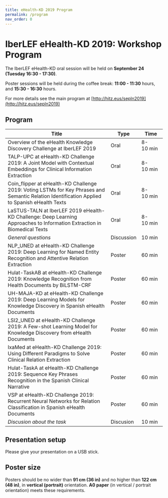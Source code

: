 ```yaml
---
title: eHealth-KD 2019 Program
permalink: /program
nav_order: 0
---
```


# IberLEF eHealth-KD 2019: Workshop Program

The IberLEF eHealth-KD oral session will be held on **September 24 (Tuesday 16:30 - 17:30)**.

Poster sessions will be held during the coffee break: **11:00 - 11:30** hours, and **15:30 - 16:30** hours.

For more details see the main program at [http://hitz.eus/sepln2019](http://hitz.eus/sepln2019)

## Program

Title|Type|Time
-----|----|----
Overview of the eHealth Knowledge Discovery Challenge at IberLEF 2019|Oral|8-10&nbsp;min
TALP-UPC at eHealth-KD Challenge 2019: A Joint Model with Contextual Embeddings for Clinical Information Extraction|Oral|8-10&nbsp;min
Coin_flipper at eHealth-KD Challenge 2019: Voting LSTMs for Key Phrases and Semantic Relation Identification Applied to Spanish eHealth Texts|Oral|8-10&nbsp;min
LaSTUS-TALN at IberLEF 2019 eHealth-KD Challenge: Deep Learning Approaches to Information Extraction in Biomedical Texts|Oral|8-10&nbsp;min
*General questions*|Discussion|10&nbsp;min
NLP_UNED at eHealth-KD Challenge 2019: Deep Learning for Named Entity Recognition and Attentive Relation Extraction|Poster|60&nbsp;min
Hulat-TaskAB at eHealth-KD Challenge 2019: Knowledge Recognition from Health Documents by BiLSTM-CRF|Poster|60&nbsp;min
UH-MAJA-KD at eHealth-KD Challenge 2019: Deep Learning Models for Knowledge Discovery in Spanish eHealth Documents|Poster|60&nbsp;min
LSI2_UNED at eHealth-KD Challenge 2019: A Few-shot Learning Model for Knowledge Discovery from eHealth Documents|Poster|60&nbsp;min
IxaMed at eHealth-KD Challenge 2019: Using Different Paradigms to Solve Clinical Relation Extraction|Poster|60&nbsp;min
Hulat-TaskA at eHealth-KD Challenge 2019: Sequence Key Phrases Recognition in the Spanish Clinical Narrative|Poster|60&nbsp;min 
VSP at eHealth-KD Challenge 2019: Recurrent Neural Networks for Relation Classification in Spanish eHealth Documents|Poster|60&nbsp;min 
*Discusion about the task*|Discusion|10&nbsp;min

## Presentation setup

Please give your presentation on a USB stick.

## Poster size

Posters should be no wider than **91 cm (36 in)** and no higher than **122 cm (48 in)**, in **vertical (portrait)** orientation. **A0 paper** (in vertical / portrait orientation) meets these requirements.
